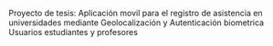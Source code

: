 Proyecto de tesis:
Aplicación movil para el registro de asistencia en universidades mediante Geolocalización y Autenticación biometrica
Usuarios estudiantes y profesores
